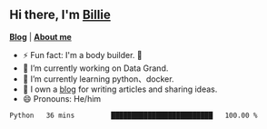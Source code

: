 

## Hi there, I'm [Billie](https://billie52707.cn) 
<strong><a href="https://www.cnblogs.com/billie52707">Blog</a></strong> |
  <strong><a href="https://billie52707.cn/about/">About me</a></strong>  

- ⚡  Fun fact: I'm a body builder. 🏃 
- 🔭  I’m currently working on Data Grand.
- 🌱  I’m currently learning python、docker.
- 📑  I own a [blog](https://billie52707.cn) for writing articles and sharing ideas.
- 😄  Pronouns: He/him







<!--START_SECTION:waka-->
```text
Python   36 mins         █████████████████████████   100.00 % 
```
<!--END_SECTION:waka-->
